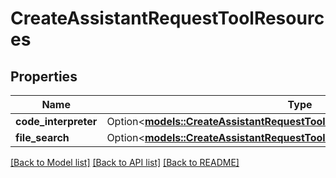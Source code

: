 # CreateAssistantRequestToolResources

## Properties

Name | Type | Description | Notes
------------ | ------------- | ------------- | -------------
**code_interpreter** | Option<[**models::CreateAssistantRequestToolResourcesAnyOfCodeInterpreter**](CreateAssistantRequest_tool_resources_anyOf_code_interpreter.md)> |  | [optional]
**file_search** | Option<[**models::CreateAssistantRequestToolResourcesAnyOfFileSearch**](CreateAssistantRequest_tool_resources_anyOf_file_search.md)> |  | [optional]

[[Back to Model list]](../README.md#documentation-for-models) [[Back to API list]](../README.md#documentation-for-api-endpoints) [[Back to README]](../README.md)


